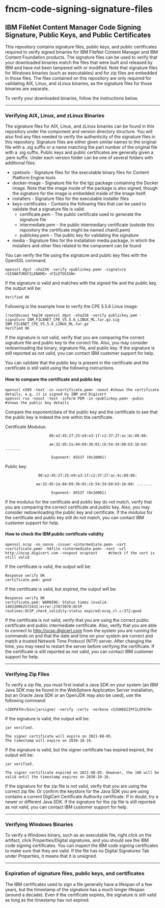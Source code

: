 # fncm-code-signing-signature-files
## IBM FileNet Content Manager Code Signing Signature, Public Keys, and Public Certificates

This repository contains signature files, public keys, and public certificates required to verify signed binaries for IBM FileNet Content Manager and IBM Content Foundation products. The signature files can be used to verify that your downloaded binaries match the files that were built and released by IBM and have not been tampered with or modified. Note that signature files for Windows binaries (such as executables) and for zip files are embedded in those files. The files contained on this repository are only required for validating AIX, Linux, and zLinux binaries, as the signature files for those binaries are separate.

To verify your downloaded binaries, follow the instructions below.

---
### Verifying AIX, Linux, and zLinux Binaries

The signature files for AIX, Linux, and zLinux binaries can be found in this repository under the component and version directory structure. You will also find any files needed to verify the authenticity of the signature files in this repository. Signature files are either given similar names to the original file with a .sig suffix or a name matching the part number of the original file with a .sig suffix. Public keys and public certificates are generally given a .pem suffix. Under each version folder can be one of several folders with additional files:
- cpetools - Signature files for the executable binary files for Content Platform Engine tools
- docker-image - Signature file for the tgz package containing the Docker image. Note that the image inside of the package is also signed, though the signature for the image is embedded inside of the image itself.
- installers - Signature files for the executable installer files
- keys-certificates - Contains the following files that can be used to validate that a signature file is valid:
  - certificate.pem - The public certificate used to generate the signature file
  - intermediate.pem - the public intermediary certificate (outside this repository the certificate might be named chain0.pem)
  - publickey.pem - The public key for validating the signature
- media - Signature files for the installation media package, in which the installers and other files related to the component can be found

You can verify the file using the signature and public key files with the OpenSSL command.

```
openssl dgst -sha256 -verify <publickey.pem> -signature <SIGNATUREFILENAME> <FILETOSIGN> 
```

If the signature is valid and matches with the signed file and the public key, the output will be:
```
Verified OK
```
Following is the example how to verify the CPE 5.5.6 Linux image:
```
[root@scow1 tmp]# openssl dgst -sha256 -verify publickey.pem -signature IBM_FILENET_CPE_V5.5.6_LINUX_ML.tar.gz.sig IBM_FILENET_CPE_V5.5.6_LINUX_ML.tar.gz
Verified OK
```

If the signature is not valid, verify that you are comparing the correct signature file and public key to the correct file. Also, you may consider redownloading the binary, signature file, and public key. If the signature is still reported as not valid, you can contact IBM customer support for help.

You can validate that the public key is present in the certificate and the certificate is still valid using the following instructions. 

#### How to compare the certificate and public key 
```
openssl x509 -text -in <certificate.pem> -noout #shows the certificate details, e.g. it is signed by IBM and Digicert
openssl rsa -noout -text -inform PEM -in <publickey.pem> -pubin   #shows the public key details
```
Compare the exponent/data of the public key and the certificate to see that the public key is indeed the one within the certificate. 

Certificate Modulus:
```
                    00:e2:45:27:25:e9:a3:1f:c2:37:27:ac:4c:89:86:
					
                    ae:32:d5:2a:84:69:3b:01:cb:54:34:b0:b3:1b:6d: .......

                     Exponent: 65537 (0x10001)
```
Public key:
```
               00:e2:45:27:25:e9:a3:1f:c2:37:27:ac:4c:89:86:

              ae:32:d5:2a:84:69:3b:01:cb:54:34:b0:b3:1b:6d: .......

                     Exponent: 65537 (0x10001)
```

If the modulus for the certificate and public key do not match, verify that you are comparing the correct certificate and public key. Also, you may consider redownloading the public key and certificate. If the modulus for the certificate and public key still do not match, you can contact IBM customer support for help.

#### How to check the IBM public certificate validity
```
openssl ocsp -no_nonce -issuer <intermediate.pem> -cert <certificate.pem> -VAfile <intermediate.pem> -text -url http://ocsp.digicert.com -respout ocsptest     #check if the cert is still valid
```
If the certificate is valid, the output will be: 
```
Response verify OK
certificate.pem: good
```

If the certificate is valid, but expired, the output will be:
```
Response verify OK
certificate.pem: WARNING: Status times invalid.
140320062572432:error:2707307D:OCSP routines:OCSP_check_validity:status expired:ocsp_cl.c:372:good
```

If the certificate is not valid, verify that you are using the correct public certificate and public intermediate certificate.  Also, verify that you are able to connect to http://ocsp.digicert.com from the system you are running the commands on and that the date and time on your system are correct and match a trusted Network Time Protocol (NTP) server. After changing the time, you may need to restart the server before verifying the certificate. If the certificate is still reported as not valid, you can contact IBM customer support for help.

---
### Verifying Zip Files

To verify a zip file, you must first install a Java SDK on your system (an IBM Java SDK may be found in the WebSphere Application Server installation, but an Oracle Java SDK or an OpenJDK may also be used), use the following command:
```
<JDKPATH>/bin/jarsigner -verify -certs -verbose <SIGNEDZIPFILEPATH>
```

If the signature is valid, the output will be:
```
jar verified.

The signer certificate will expire on 2021-08-05.
The timestamp will expire on 2030-10-16.
```

If the signature is valid, but the signer certificate has expired expired, the output will be:
```
jar verified.

The signer certificate expired on 2021-08-05. However, the JAR will be valid until the timestamp expires on 2030-10-16.
```

If the signature for the zip file is not valid, verify that you are using the correct zip file. Or confirm the keystore for the Java SDK you are using contains a current DigiCert Certificate Authority certificate. If in doubt, try a newer or different Java SDK. If the signature for the zip file is still reported as not valid, you can contact IBM customer support for help.

---
### Verifying Windows Binaries

To verify a Windows binary, such as an executable file, right click on the artifact, click Properties/Digital signatures, and you should see the IBM code signing certificates. You can inspect the IBM code signing certificates to make sure that they are valid. If the file has no Digital Signatures Tab under Properties, it means that it is unsigned.

---
### Expiration of signature files, public keys, and certificates

The IBM certificates used to sign a file generally have a lifespan of a few years, but the timestamp of the signature has a much longer lifespan (around a decade). Even if the certificate expires, the signature is still valid as long as the timestamp has not expired.
